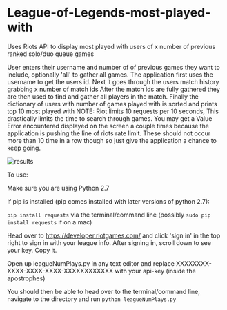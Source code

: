 # League-of-Legends-most-played-with
Uses Riots API to display most played with users of x number of previous ranked solo/duo queue games

User enters their username and number of of previous games they want to include, optionally 'all' to gather all games.
The application first uses the username to get the users id.
Next it goes through the users match history grabbing x number of match ids
After the match ids are fully gathered they are then used to find and gather all players in the match.
Finally the dictionary of users with number of games played with is sorted and prints top 10 most played with
NOTE: Riot limits 10 requests per 10 seconds, This drastically limits the time to search through games. You may get a Value Error encountered displayed on the screen a couple times because the application is pushing the line of riots rate limit. These should not occur more than 10 time in a row though so just give the application a chance to keep going.

![results](http://i.imgur.com/liTAcDH.png)

To use:

Make sure you are using Python 2.7

If pip is installed (pip comes installed with later versions of python 2.7):

`pip install requests` via the terminal/command line (possibly `sudo pip install requests` if on a mac)

Head over to https://developer.riotgames.com/ and click 'sign in' in the top right to sign in with your league info. After signing in, scroll down to see your key. Copy it.

Open up leagueNumPlays.py in any text editor and replace XXXXXXXX-XXXX-XXXX-XXXX-XXXXXXXXXXXX with your api-key (inside the apostrophes)

You should then be able to head over to the terminal/command line, navigate to the directory and run `python leagueNumPlays.py`
